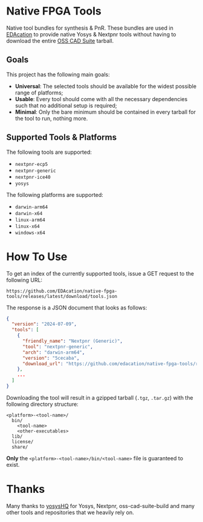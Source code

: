 # Native FPGA Tools

Native tool bundles for synthesis & PnR.
These bundles are used in [EDAcation](https://github.com/edacation/vscode-edacation) to provide native Yosys & Nextpnr tools
without having to download the entire [OSS CAD Suite](https://github.com/YosysHQ/oss-cad-suite-build) tarball.

## Goals

This project has the following main goals:
- **Universal**: The selected tools should be available for the widest possible range of platforms;
- **Usable**: Every tool should come with all the necessary dependencies such that no additional setup is required;
- **Minimal**: Only the bare minimum should be contained in every tarball for the tool to run, nothing more.

## Supported Tools & Platforms

The following tools are supported:
- `nextpnr-ecp5`
- `nextpnr-generic`
- `nextpnr-ice40`
- `yosys`

The following platforms are supported:
- `darwin-arm64`
- `darwin-x64`
- `linux-arm64`
- `linux-x64`
- `windows-x64`

# How To Use

To get an index of the currently supported tools, issue a GET request to the following URL:

`https://github.com/EDAcation/native-fpga-tools/releases/latest/download/tools.json`

The response is a JSON document that looks as follows:
```json
{
  "version": "2024-07-09",
  "tools": [
    {
      "friendly_name": "Nextpnr (Generic)",
      "tool": "nextpnr-generic",
      "arch": "darwin-arm64",
      "version": "5cecaba",
      "download_url": "https://github.com/edacation/native-fpga-tools/releases/download/2024-07-09/darwin-arm64-nextpnr-generic.tgz"
    },
    ...
  ]
}
```

Downloading the tool will result in a gzipped tarball (`.tgz`, `.tar.gz`) with the following directory structure:
```
<platform>-<tool-name>/
  bin/
    <tool-name>
    <other-executables>
  lib/
  license/
  share/
```

**Only** the `<platform>-<tool-name>/bin/<tool-name>` file is guaranteed to exist.

# Thanks

Many thanks to [yosysHQ](https://github.com/yosysHQ/) for Yosys, Nextpnr, oss-cad-suite-build and many other tools and repositories that we heavily rely on.
